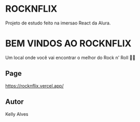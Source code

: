 # ROCKNFLIX

Projeto de estudo feito na imersao React da Alura.

# BEM VINDOS AO ROCKNFLIX

Um local onde você vai encontrar o melhor do Rock n' Roll 🤟🏼

## Page

https://rocknflix.vercel.app/

## Autor

Kelly Alves
